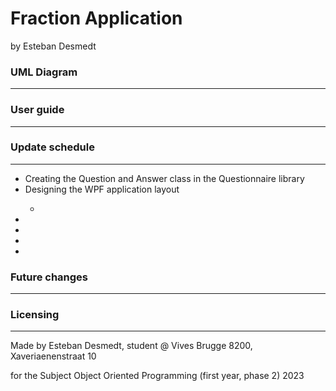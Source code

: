 # Fraction Application
by Esteban Desmedt
<h3> UML Diagram </h3>
<hr></hr>

<h3> User guide </h3>
<hr></hr>

<h3> Update schedule </h3>
<hr></hr>
<ul>
    <li> Creating the Question and Answer class in the Questionnaire library</li>
    <img source="./images/AnswerClass.jpg">
    <li> Designing the WPF application layout</li>
    <ul>
    <li></li>
    </ul>
    <li></li>
    <li></li>
    <li></li>
    <li></li>
</ul>

<h3> Future changes </h3>
<hr></hr>

<h3> Licensing </h3>
<hr></hr>
<p>Made by Esteban Desmedt, student @ Vives Brugge 8200, Xaveriaenenstraat 10</p>
<p>for the Subject Object Oriented Programming (first year, phase 2) 2023</p>

